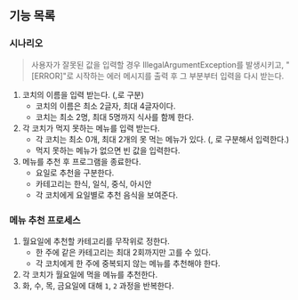 ## 기능 목록
### 시나리오
> 사용자가 잘못된 값을 입력할 경우 IllegalArgumentException를 발생시키고,
> "[ERROR]"로 시작하는 에러 메시지를 출력 후 그 부분부터 입력을 다시 받는다.

1. 코치의 이름을 입력 받는다. (,로 구분)
   - 코치의 이름은 최소 2글자, 최대 4글자이다.
   - 코치는 최소 2명, 최대 5명까지 식사를 함께 한다.
2. 각 코치가 먹지 못하는 메뉴를 입력 받는다.
   - 각 코치는 최소 0개, 최대 2개의 못 먹는 메뉴가 있다. (, 로 구분해서 입력한다.)
   - 먹지 못하는 메뉴가 없으면 빈 값을 입력한다.
3. 메뉴를 추천 후 프로그램을 종료한다.
   - 요일로 추천을 구분한다.
   - 카테고리는 한식, 일식, 중식, 아시안
   - 각 코치에게 요일별로 추천 음식을 보여준다.

### 메뉴 추천 프로세스
1. 월요일에 추천할 카테고리를 무작위로 정한다.
   - 한 주에 같은 카테고리는 최대 2회까지만 고를 수 있다.
   - 각 코치에게 한 주에 중복되지 않는 메뉴를 추천해야 한다.
2. 각 코치가 월요일에 먹을 메뉴를 추천한다.
3. 화, 수, 목, 금요일에 대해 `1`, `2` 과정을 반복한다.